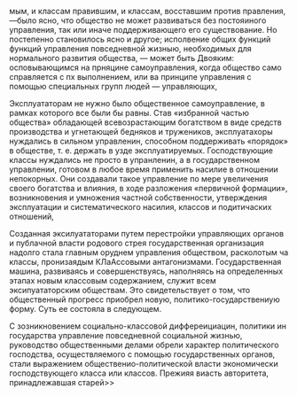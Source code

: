 мым, и классам правившим, и классам, восставшим против правления, —было ясно, что общество не может развиваться без постояиного управления, так или иначе поддерживающего его существование. Но постепенно становилось ясно и другое; исполвение общих функций функций управления повседневной жизныю, необходимых для нормального развития общества, — может быть Двояким: осповывающимся на прняцине самоуправления, когда общество само справляется с пх выполнением, или ва принципе управления с помощью специальных групп людей — управляющих,

Эксплуататорам не нужно было общественное самоуправление, в рамках которого все были бы равны. Став «избранной частью общества» обладающей всевозрастающим богатством в виде средств производства и угнетающей бедняков и тружеников, эксплуатахоры нуждались в сильном управленин, способном поддерживать «порядок» в обществе, т. е. держать в узде эксплуатируемых. Господствующие классы нуждались не просто в упранленин, а в государственном управлении, готовом в любое время применить насилие в отношении непокорных. Они создавали такое управление по мере увеличения своего богатства и влияния, в ходе разложения «первичной формации», возникновения и умножения частной собственности, утверждения эксплуатации и систематического насилия, классов и подитичаских отношений,

Созданная эксилуататорами путем перестройки управляющих органов и публачной власти родового стрея государственная организация надолго стала главным оруднем управления обществом, расколотым ча классы, пронизаядым КЛаАссовыми  антагонизмами. Государственная машина, развиваясь и совершенствуясь, наполняясь на определенных этапах новым классовым содержанием, служит всем эксипуататорским обществам. Это свидетельствует о том, что общественный прогресс приобрел новую, политико-государствениую форму. Суть ее состояла в следующем.

С зозникновением социально-классовой диффереициацин, политики ин государства управление повседневной социальной жизнью, руководство общественными делами обрели характер политического господства, осуществляемого с помощью государственных органов, стали выражением общественио-политической власти экономически господствующего класса или классов. Прежияя виасть авторитета, принадлежавшая старей>>
